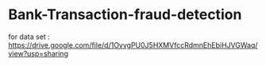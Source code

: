 # Bank-Transaction-fraud-detection

for data set : https://drive.google.com/file/d/1OvvgPU0J5HXMVfccRdmnEhEbiHJVGWaq/view?usp=sharing
